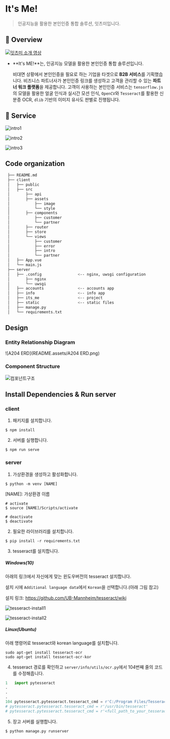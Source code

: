 # It's Me!

> 인공지능을 활용한 본인인증 통합 솔루션, 잇츠미입니다.



## 🌟 Overview

[![잇츠미 소개 영상](./README.assets/thumbnail.jpeg)](https://www.youtube.com/watch?v=UK6KyklmZb4)


- **It's ME!**는, 인공지능 모델을 활용한 본인인증 통합 솔루션입니다. 

  비대면 상황에서 본인인증을 필요로 하는 기업을 타겟으로 **B2B 서비스**를 기획했습니다. 비즈니스 파트너사가 본인인증 링크를 생성하고 고객을 관리할 수 있는 **파트너 워크 플랫폼**을 제공합니다. 고객이 사용하는 본인인증 서비스는 `tensorflow.js`의 모델을 활용한 얼굴 인식과 실시간 모션 인식, `OpenCV`와 `Tesseract`를 활용한 신분증 OCR, `dlib` 기반의 이미지 유사도 판별로 진행됩니다.



## 🚀 Service

![intro1](./README.assets/intro1.jpeg)

![intro2](./README.assets/intro2.jpg)

![intro3](./README.assets/intro3.jpg)



## Code organization

```bash
 ├── README.md
 ├── client
 │   ├── public
 │   ├── src
 │    	 ├── api
 │       ├── assets
 │           ├── image
 │           └── style
 │       ├── components
 │           ├── customer
 │           └── partner
 │       ├── router
 │       ├── store
 │       └── views
 │           ├── customer
 │           ├── error
 │           ├── intro
 │           └── partner
 │   ├── App.vue
 │   └── main.js
 ├── server
 │   ├── .config				<-- nginx, uwsgi configuration
 │       ├── nginx
 │       └── uwsgi
 │   ├── accounts				<-- accounts app
 │   ├── info					<-- info app
 │   ├── its_me					<-- project
 │   ├── static					<-- static files
 │   ├── manage.py
 │   └── requirements.txt
```



## Design

### Entity Relationship Diagram

![A204 ERD](README.assets/A204 ERD.png)

### Component Structure

![컴포넌트구조](README.assets/컴포넌트구조.jpg)



## Install Dependencies & Run server

### client

1. 패키지를 설치합니다.

```
$ npm install
```



2. 서버를 실행합니다.

```
$ npm run serve
```



### server

1. 가상환경을 생성하고 활성화합니다.

```
$ python -m venv [NAME]
```

\[NAME]: 가상환경 이름

```
# activate
$ source [NAME]/Scripts/activate
```

```
# deactivate
$ deactivate
```



2. 필요한 라이브러리를 설치합니다.

```
$ pip install -r requirements.txt
```



3. tesseract를 설치합니다.

##### Windows(10)

아래의 링크에서 자신에게 맞는 윈도우버전의 tesseract 설치합니다.

설치 시에 `Additional language data`에서 `Korean`을 선택합니다.(아래 그림 참고)

설치 링크: https://github.com/UB-Mannheim/tesseract/wiki

![tesseract-install1](README.assets/tesseract-install1.png)

![tesseract-install2](README.assets/tesseract-install2.png)



##### Linux(Ubuntu)

아래 명령어로 tesseract와 korean language를 설치합니다.

```
sudo apt-get install tesseract-ocr
sudo apt-get install tesseract-ocr-kor
```



4. tesseract 경로를 확인하고 `server/info/utils/ocr.py`에서 104번째 줄의 코드를 수정해줍니다.

```python
1   import pytesseract
.
.
.
104 pytesseract.pytesseract.tesseract_cmd = r'C:/Program Files/Tesseract-OCR/tesseract.exe'		# Windows10 기본 설치 경로
# pytesseract.pytesseract.tesseract_cmd = r'/usr/bin/tesseract'									# Ubuntu 기본 설치 경로
# pytesseract.pytesseract.tesseract_cmd = r'<full_path_to_your_tesseract_executable>'
```



5. 장고 서버를 실행합니다.

```
$ python manage.py runserver
```





